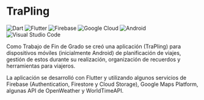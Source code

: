 # TraPling

![Dart](https://img.shields.io/badge/dart-%230175C2.svg?style=for-the-badge&logo=dart&logoColor=white)
![Flutter](https://img.shields.io/badge/Flutter-%2302569B.svg?style=for-the-badge&logo=Flutter&logoColor=white)
![Firebase](https://img.shields.io/badge/firebase-%23039BE5.svg?style=for-the-badge&logo=firebase)
![Google Cloud](https://img.shields.io/badge/Google%20Cloud-%234285F4.svg?style=for-the-badge&logo=google-cloud&logoColor=white)
![Android](https://img.shields.io/badge/Android-3DDC84?style=for-the-badge&logo=android&logoColor=white)
![Visual Studio Code](https://img.shields.io/badge/Visual%20Studio%20Code-0078d7.svg?style=for-the-badge&logo=visual-studio-code&logoColor=white)

Como Trabajo de Fin de Grado se creó una aplicación (TraPling) para dispositivos móviles (inicialmente Android) de planificación de viajes, gestión de estos durante su realización, organización de recuerdos y herramientas para viajeros.

La aplicación se desarrolló con Flutter y utilizando algunos servicios de Firebase (Authentication, Firestore y Cloud Storage), Google Maps Platform, algunas API de OpenWeather y WorldTimeAPI.
